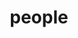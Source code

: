 ---
layout: profiles
permalink: /people/
title: people
description: 
nav: true
nav_order: 6

profiles:
# PI
  - align: right
    image: EvanPeng.jpg
    content: EvanPeng.md
    category: PI
    Details: True
    image_circular: false # crops the image to make it circular
    more_info: >
        <a href="https://www.eee.hku.hk/~evanpeng/#publication" target="_blank">[Website]</a>
        <a href="https://twitter.com/evanypeng" target="_blank">[Twitter]</a>
        <a href="https://scholar.google.com/citations?user=UMveGGwAAAAJ&hl=en&authuser=1" target="_blank">[Google Scholar]</a>
        <a href="https://www.linkedin.com/in/yifan-evan-peng/" target="_blank">[Linkedln]</a>

# Visting Prof
  - align: right
    image: Wolfgang.jpg
    content: Wolfgang.md
    category: Visting Professor
    Details: True
    image_circular: false # crops the image to make it circular
    more_info: >
      <a href="https://vccimaging.org/People/heidriw/" target="_blank">[Website]</a>
      <a href="https://vccimaging.org/People/heidriw/bio" target="_blank">[Bio]</a>
      <a href="https://scholar.google.com/citations?user=IQSbom0AAAAJ" target="_blank">[Google Scholar]</a>
      <a href="http://orcid.org/0000-0002-4227-8508" target="_blank">[ORCID: 0000-0002-4227-8508]</a>

# Postdoc
  - align: 
    image: Liuxin.png
    content: 
    category: Postdoctor
    Details: false
    image_circular: false # crops the image to make it circular
    more_info: >
      <a href="https://liux2018.github.io/" style="font-size: larger; font-weight: bold;">Xin Liu</a><br>
      Computational Optics<br>
      liuxin2018@zju.edu.cn

# Phd
  - align: 
    image: Haoyu.jpg
    content: 
    category: PhD
    Details: false
    image_circular: false # crops the image to make it circular
    more_info: >
      <a href="https://whywww.github.io/" style="font-size: larger; font-weight: bold;">Haoyu Wei</a><br>
      Deep optics, Coded aperture, Meta Imaging<br>
      haoyuwei@connect.hku.hk
     
  - align:
    image: Xiangyu.png
    content: 
    Details: false
    category: PhD
    image_circular: false # crops the image to make it circular
    more_info: >
      <span style="font-size: larger; font-weight: bold;">**Xiangyu Meng**</span><br>
      Computational Holography, Wavefront Simulation, Computer Graphics<br>
      mengxy22@connect.hku.hk

  - align:
    image: Zhenyang.jpg
    content: 
    Details: false
    category: PhD
    image_circular: false # crops the image to make it circular
    more_info: >
      <a href="https://lagrangeli.github.io/" style="font-size: larger; font-weight: bold;">Zhenyang Li</a><br>
      Computer Vision (3D), Computer Graphics (Rendering), VR/AR/MR, and Holographic Imaging/Display<br>
      zhenyang11766@163.com

  - align: 
    image: Wenbin.jpg
    content: 
    Details: false
    category: PhD
    image_circular: false # crops the image to make it circular
    more_info: >
      <a href="https://www.linkedin.com/in/wenbin-zhou-00a710105/" style="font-size: larger; font-weight: bold;">Wenbin Zhou</a><br>
      Computer-generated Holography, Deep Learning, Computational Optics<br>
      zhouwb@connect.hku.hk

  - align:
    image: Yuhui.jpg
    content: 
    Details: false
    category: PhD
    image_circular: false # crops the image to make it circular
    more_info: >
      <a href="https://www.linkedin.com/in/yuhui-lyu-lorena/" style="font-size: larger; font-weight: bold;">Yuhui Liu</a><br>
      Computational Optics, Stereo Imaging, Multimodal Fusion<br>
      liuyuhui@connect.hku.hk

# RA
  - align: 
    image: Liangxun.jpg
    content: 
    Details: false
    category: RA
    image_circular: false # crops the image to make it circular
    more_info: >
      <a href="https://www.linkedin.com/in/OuLiangxun/" style="font-size: larger; font-weight: bold;">Liangxun Ou</a><br>
      Computational Optics, RGBD Imaging, Computer Vision<br>
      u3605728@connect.hku.hk

# Master
  - align: 
    image: 
    content: 
    Details: false
    category: Master
    image_circular: false # crops the image to make it circular
    more_info: >
      <span style="font-size: larger; font-weight: bold;">**Hanxun Zhang**</span><br>

  - align: 
    image: 
    content: 
    Details: false
    category: Master
    image_circular: false # crops the image to make it circular
    more_info: >
      <span style="font-size: larger; font-weight: bold;">**Xintao Sun**</span><br>
---